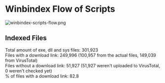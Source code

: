 # Winbindex Flow of Scripts

![winbindex-scripts-flow.png](winbindex-scripts-flow.png)

## Indexed Files

<!--FileStats-->
Total amount of exe, dll and sys files: 301,923  
Files with a download link: 249,996 (100,957 from the actual files, 149,039 from VirusTotal)  
Files without a download link: 51,927 (51,927 weren't uploaded to VirusTotal, 0 weren't checked yet)  
% of files with a download link: 82.8  
<!--/FileStats-->

